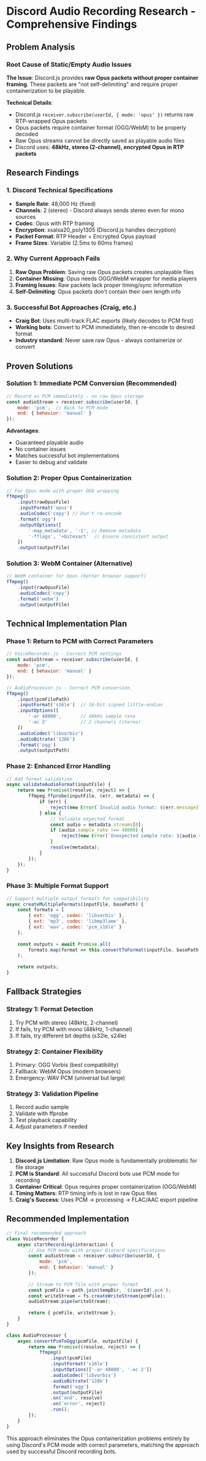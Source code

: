 # Discord Audio Recording Research - Comprehensive Findings

## Problem Analysis

### Root Cause of Static/Empty Audio Issues

**The Issue**: Discord.js provides **raw Opus packets without proper container framing**. These packets are "not self-delimiting" and require proper containerization to be playable.

**Technical Details**:
- Discord.js `receiver.subscribe(userId, { mode: 'opus' })` returns raw RTP-wrapped Opus packets
- Opus packets require container format (OGG/WebM) to be properly decoded
- Raw Opus streams cannot be directly saved as playable audio files
- Discord uses: **48kHz, stereo (2-channel), encrypted Opus in RTP packets**

## Research Findings

### 1. Discord Technical Specifications
- **Sample Rate**: 48,000 Hz (fixed)
- **Channels**: 2 (stereo) - Discord always sends stereo even for mono sources
- **Codec**: Opus with RTP framing
- **Encryption**: xsalsa20_poly1305 (Discord.js handles decryption)
- **Packet Format**: RTP Header + Encrypted Opus payload
- **Frame Sizes**: Variable (2.5ms to 60ms frames)

### 2. Why Current Approach Fails
1. **Raw Opus Problem**: Saving raw Opus packets creates unplayable files
2. **Container Missing**: Opus needs OGG/WebM wrapper for media players
3. **Framing Issues**: Raw packets lack proper timing/sync information
4. **Self-Delimiting**: Opus packets don't contain their own length info

### 3. Successful Bot Approaches (Craig, etc.)
- **Craig Bot**: Uses multi-track FLAC exports (likely decodes to PCM first)
- **Working bots**: Convert to PCM immediately, then re-encode to desired format
- **Industry standard**: Never save raw Opus - always containerize or convert

## Proven Solutions

### Solution 1: Immediate PCM Conversion (Recommended)
```javascript
// Record as PCM immediately - no raw Opus storage
const audioStream = receiver.subscribe(userId, {
    mode: 'pcm',  // Back to PCM mode
    end: { behavior: 'manual' }
});
```

**Advantages**:
- Guaranteed playable audio
- No container issues
- Matches successful bot implementations
- Easier to debug and validate

### Solution 2: Proper Opus Containerization
```javascript
// For Opus mode with proper OGG wrapping
ffmpeg()
    .input(rawOpusFile)
    .inputFormat('opus')
    .audioCodec('copy') // Don't re-encode
    .format('ogg')
    .outputOptions([
        '-map_metadata', '-1', // Remove metadata
        '-fflags', '+bitexact'  // Ensure consistent output
    ])
    .output(outputFile)
```

### Solution 3: WebM Container (Alternative)
```javascript
// WebM container for Opus (better browser support)
ffmpeg()
    .input(rawOpusFile)
    .audioCodec('copy')
    .format('webm')
    .output(outputFile)
```

## Technical Implementation Plan

### Phase 1: Return to PCM with Correct Parameters
```javascript
// VoiceRecorder.js - Correct PCM settings
const audioStream = receiver.subscribe(userId, {
    mode: 'pcm',
    end: { behavior: 'manual' }
});

// AudioProcessor.js - Correct PCM conversion
ffmpeg()
    .input(pcmFilePath)
    .inputFormat('s16le')  // 16-bit signed little-endian
    .inputOptions([
        '-ar 48000',       // 48kHz sample rate
        '-ac 2'            // 2 channels (stereo)
    ])
    .audioCodec('libvorbis')
    .audioBitrate('128k')
    .format('ogg')
    .output(outputPath)
```

### Phase 2: Enhanced Error Handling
```javascript
// Add format validation
async validateAudioFormat(inputFile) {
    return new Promise((resolve, reject) => {
        ffmpeg.ffprobe(inputFile, (err, metadata) => {
            if (err) {
                reject(new Error(`Invalid audio format: ${err.message}`));
            } else {
                // Validate expected format
                const audio = metadata.streams[0];
                if (audio.sample_rate !== 48000) {
                    reject(new Error(`Unexpected sample rate: ${audio.sample_rate}`));
                }
                resolve(metadata);
            }
        });
    });
}
```

### Phase 3: Multiple Format Support
```javascript
// Support multiple output formats for compatibility
async createMultipleFormats(inputFile, basePath) {
    const formats = [
        { ext: 'ogg', codec: 'libvorbis' },
        { ext: 'mp3', codec: 'libmp3lame' },
        { ext: 'wav', codec: 'pcm_s16le' }
    ];
    
    const outputs = await Promise.all(
        formats.map(format => this.convertToFormat(inputFile, basePath, format))
    );
    
    return outputs;
}
```

## Fallback Strategies

### Strategy 1: Format Detection
1. Try PCM with stereo (48kHz, 2-channel)
2. If fails, try PCM with mono (48kHz, 1-channel)
3. If fails, try different bit depths (s32le, s24le)

### Strategy 2: Container Flexibility
1. Primary: OGG Vorbis (best compatibility)
2. Fallback: WebM Opus (modern browsers)
3. Emergency: WAV PCM (universal but large)

### Strategy 3: Validation Pipeline
1. Record audio sample
2. Validate with ffprobe
3. Test playback capability
4. Adjust parameters if needed

## Key Insights from Research

1. **Discord.js Limitation**: Raw Opus mode is fundamentally problematic for file storage
2. **PCM is Standard**: All successful Discord bots use PCM mode for recording
3. **Container Critical**: Opus requires proper containerization (OGG/WebM)
4. **Timing Matters**: RTP timing info is lost in raw Opus files
5. **Craig's Success**: Uses PCM → processing → FLAC/AAC export pipeline

## Recommended Implementation

```javascript
// Final recommended approach
class VoiceRecorder {
    async startRecording(interaction) {
        // Use PCM mode with proper Discord specifications
        const audioStream = receiver.subscribe(userId, {
            mode: 'pcm',
            end: { behavior: 'manual' }
        });
        
        // Stream to PCM file with proper format
        const pcmFile = path.join(tempDir, `${userId}.pcm`);
        const writeStream = fs.createWriteStream(pcmFile);
        audioStream.pipe(writeStream);
        
        return { pcmFile, writeStream };
    }
}

class AudioProcessor {
    async convertPcmToOgg(pcmFile, outputFile) {
        return new Promise((resolve, reject) => {
            ffmpeg()
                .input(pcmFile)
                .inputFormat('s16le')
                .inputOptions(['-ar 48000', '-ac 2'])
                .audioCodec('libvorbis')
                .audioBitrate('128k')
                .format('ogg')
                .output(outputFile)
                .on('end', resolve)
                .on('error', reject)
                .run();
        });
    }
}
```

This approach eliminates the Opus containerization problems entirely by using Discord's PCM mode with correct parameters, matching the approach used by successful Discord recording bots.